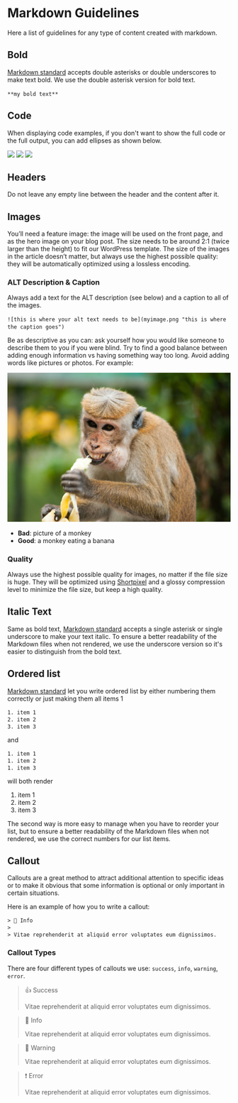 # Markdown Guidelines

Here a list of guidelines for any type of content created with markdown.

## Bold
[Markdown standard](https://daringfireball.net/projects/markdown/) accepts double asterisks or double underscores to make text bold. We use the double asterisk version for bold text.

`**my bold text**`

## Code
When displaying code examples, if you don't want to show the full code or the full output, you can add ellipses as shown below.

![](../../img/code-top.png)
![](../../img/code-bottom.png)
![](../../img/code-top-bottom.png)

## Headers
Do not leave any empty line between the header and the content after it.

## Images
You’ll need a feature image: the image will be used on the front page, and as the hero image on your blog post. The size needs to be around 2:1 (twice larger than the height) to fit our WordPress template. The size of the images in the article doesn’t matter, but always use the highest possible quality: they will be automatically optimized using a lossless encoding.

### ALT Description & Caption
Always add a text for the ALT description (see below) and a caption to all of the images.

`![this is where your alt text needs to be](myimage.png "this is where the caption goes")`

Be as descriptive as you can: ask yourself how you would like someone to describe them to you if you were blind. Try to find a good balance between adding enough information vs having something way too long. Avoid adding words like pictures or photos. For example:

![](../../img/pexels-alexandr-podvalny-321552.jpg)
- **Bad**: picture of a monkey
- **Good**: a monkey eating a banana

### Quality
Always use the highest possible quality for images, no matter if the file size is huge. They will be optimized using [Shortpixel](https://shortpixel.com/online-image-compression) and a glossy compression level to minimize the file size, but keep a high quality.

## Italic Text
Same as bold text, [Markdown standard](https://daringfireball.net/projects/markdown/) accepts a single asterisk or single underscore to make your text italic. To ensure a better readability of the Markdown files when not rendered, we use the underscore version so it's easier to distinguish from the bold text.

## Ordered list
[Markdown standard](https://daringfireball.net/projects/markdown/) let you write ordered list by either numbering them correctly or just making them all items 1

```
1. item 1
2. item 2
3. item 3
```

and

```
1. item 1
1. item 2
1. item 3
```

will both render

1. item 1
2. item 2
3. item 3

The second way is more easy to manage when you have to reorder your list, but to ensure a better readability of the Markdown files when not rendered, we use the correct numbers for our list items.

## Callout
Callouts are a great method to attract additional attention to specific ideas or to make it obvious that some information is optional or only important in certain situations.

Here is an example of how you to write a callout:

```
> 📘 Info
> 
> Vitae reprehenderit at aliquid error voluptates eum dignissimos.
```
### Callout Types
There are four different types of callouts we use: `success`, `info`, `warning`, `error`.

> 👍 Success
> 
> Vitae reprehenderit at aliquid error voluptates eum dignissimos.

> 📘 Info
> 
> Vitae reprehenderit at aliquid error voluptates eum dignissimos.

> 🚧 Warning
> 
> Vitae reprehenderit at aliquid error voluptates eum dignissimos.

> ❗️ Error
> 
> Vitae reprehenderit at aliquid error voluptates eum dignissimos.
